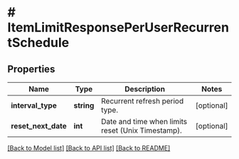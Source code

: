 # # ItemLimitResponsePerUserRecurrentSchedule

## Properties

Name | Type | Description | Notes
------------ | ------------- | ------------- | -------------
**interval_type** | **string** | Recurrent refresh period type. | [optional]
**reset_next_date** | **int** | Date and time when limits reset (Unix Timestamp). | [optional]

[[Back to Model list]](../../README.md#models) [[Back to API list]](../../README.md#endpoints) [[Back to README]](../../README.md)
